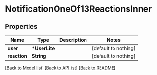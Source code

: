 # NotificationOneOf13ReactionsInner


## Properties
Name | Type | Description | Notes
------------ | ------------- | ------------- | -------------
**user** | ***UserLite** |  | [default to nothing]
**reaction** | **String** |  | [default to nothing]


[[Back to Model list]](../README.md#models) [[Back to API list]](../README.md#api-endpoints) [[Back to README]](../README.md)


